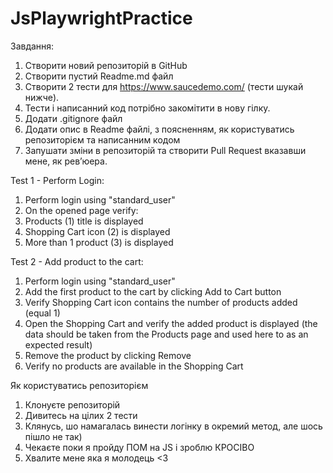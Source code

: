 # JsPlaywrightPractice
Завдання:

1. Створити новий репозиторій в GitHub
2. Створити пустий Readme.md файл
3. Створити 2 тести для https://www.saucedemo.com/ (тести шукай нижче).
4. Тести і написанний код потрібно закомітити в нову гілку.
5. Додати .gitignore файл 
6. Додати опис в Readme файлі, з поясненням, як користуватись репозиторієм та написанним кодом
7. Запушати зміни в репозиторій та створити Pull Request вказавши мене, як ревʼюера.


Test 1 - Perform Login:
1. Perform login using "standard_user"
2. On the opened page verify: 
3. Products (1) title is displayed
4. Shopping Cart icon (2) is displayed
5. More than 1 product (3) is displayed

Test 2 - Add product to the cart:
1. Perform login using "standard_user"
2. Add the first product to the cart by clicking Add to Cart button
3. Verify Shopping Cart icon contains the number of products added (equal 1)
4. Open the Shopping Cart and verify the added product is displayed (the data should be taken from the Products page and used here to as an expected result)
5. Remove the product by clicking Remove
6. Verify no products are available in the Shopping Cart


Як користуватись репозиторієм
1. Клонуєте репозиторій
2. Дивитесь на цілих 2 тести
3. Клянусь, шо намагалась винести логінку в окремий метод, але шось пішло не так)
4. Чекаєте поки я пройду ПОМ на JS і зроблю КРОСІВО
5. Хвалите мене яка я молодець <3

